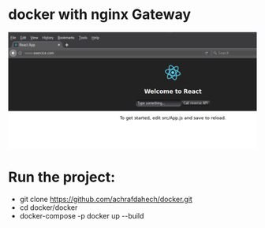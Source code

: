 # docker with nginx Gateway
![Screenshot](img.png)
# Run the project:
- git clone https://github.com/achrafdahech/docker.git
- cd docker/docker
- docker-compose -p docker up --build 
